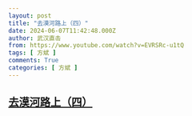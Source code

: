 ```yaml
---
layout: post
title: "去漠河路上（四）"
date: 2024-06-07T11:42:48.000Z
author: 武汉直击
from: https://www.youtube.com/watch?v=EVRSRc-u1tQ
tags: [ 方斌 ]
comments: True
categories: [ 方斌 ]
---
```

<!--1717760568000-->
[去漠河路上（四）](https://www.youtube.com/watch?v=EVRSRc-u1tQ)
------

<div>

</div>
